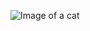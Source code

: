 ![Image of a cat](https://images.unsplash.com/photo-1552933529-e359b2477252?ixlib=rb-1.2.1&w=1000&q=80)
